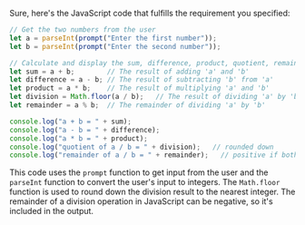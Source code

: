 Sure, here's the JavaScript code that fulfills the requirement you specified:
```javascript
// Get the two numbers from the user
let a = parseInt(prompt("Enter the first number"));
let b = parseInt(prompt("Enter the second number"));

// Calculate and display the sum, difference, product, quotient, remainder, and exponentiation (if the operator exists)
let sum = a + b;        // The result of adding 'a' and 'b'
let difference = a - b; // The result of subtracting 'b' from 'a'
let product = a * b;    // The result of multiplying 'a' and 'b'
let division = Math.floor(a / b);   // The result of dividing 'a' by 'b', rounded down (i.e., towards zero)
let remainder = a % b;  // The remainder of dividing 'a' by 'b'

console.log("a + b = " + sum);
console.log("a - b = " + difference);
console.log("a * b = " + product);
console.log("quotient of a / b = " + division);   // rounded down
console.log("remainder of a / b = " + remainder);   // positive if both operands have the same sign, negative if they have different signs
``` 
This code uses the `prompt` function to get input from the user and the `parseInt` function to convert the user's input to integers. The `Math.floor` function is used to round down the division result to the nearest integer. The remainder of a division operation in JavaScript can be negative, so it's included in the output.

